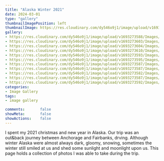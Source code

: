 ```yaml
---
title: "Alaska Winter 2021"
date: 2024-03-01
type: "gallery"
thumbnailImagePosition: left
thumbnailImage: https://res.cloudinary.com/dy546o9j1/image/upload/v1693273587/Images/DSCF5636_oqw51t.jpg
gallery:
- https://res.cloudinary.com/dy546o9j1/image/upload/v1693273588/Images/DSCF5599_aktxqk.jpg
- https://res.cloudinary.com/dy546o9j1/image/upload/v1693273603/Images/DSCF5644_brrr1c.jpg
- https://res.cloudinary.com/dy546o9j1/image/upload/v1693273604/Images/DSCF5707_w7pdcm.jpg
- https://res.cloudinary.com/dy546o9j1/image/upload/v1693273610/Images/DSCF5725_pndgdz.jpg
- https://res.cloudinary.com/dy546o9j1/image/upload/v1693273593/Images/DSCF5940_sb6wfr.jpg
- https://res.cloudinary.com/dy546o9j1/image/upload/v1693273595/Images/DSCF5717_hextof.jpg
- https://res.cloudinary.com/dy546o9j1/image/upload/v1693273587/Images/DSCF5727_vwkqlg.jpg
- https://res.cloudinary.com/dy546o9j1/image/upload/v1693273587/Images/DSCF5908_lwntlh.jpg
- https://res.cloudinary.com/dy546o9j1/image/upload/v1693273582/Images/DSCF5593_wdcvnh.jpg
- https://res.cloudinary.com/dy546o9j1/image/upload/v1693273587/Images/DSCF5636_oqw51t.jpg
- https://res.cloudinary.com/dy546o9j1/image/upload/v1693273592/Images/DSCF5729_nnhi9j.jpg
categories:
- Image Gallery
tags:
- image gallery

comments:       false
showMeta:       false
showActions:    false
---
```


I spent my 2021 christmas and new year in Alaska. Our trip was an out&back journey between Anchorage and Fairbanks, drving. Although winter Alaska were almost always dark, gloomy, snowing, sometimes the winter still smiled at us and shed some sunlight and moonlight upon us. This page holds a collection of photos I was able to take during the trip.